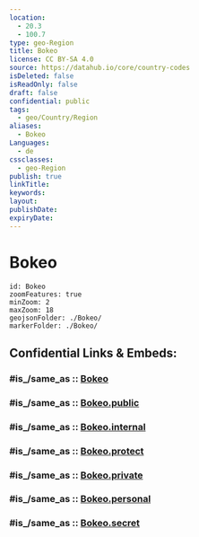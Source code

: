 ```yaml
---
location:
  - 20.3
  - 100.7
type: geo-Region
title: Bokeo
license: CC BY-SA 4.0
source: https://datahub.io/core/country-codes
isDeleted: false
isReadOnly: false
draft: false
confidential: public
tags:
  - geo/Country/Region
aliases:
  - Bokeo
Languages:
  - de
cssclasses:
  - geo-Region
publish: true
linkTitle:
keywords:
layout:
publishDate:
expiryDate:
---
```


# Bokeo

```leaflet
id: Bokeo
zoomFeatures: true 
minZoom: 2 
maxZoom: 18
geojsonFolder: ./Bokeo/
markerFolder: ./Bokeo/
```


## Confidential Links & Embeds: 

### #is_/same_as :: [Bokeo](/_Standards/Earth/Continent/Asia/Asia~South~East/Laos/Provinces~Laos/Bokeo.md) 

### #is_/same_as :: [Bokeo.public](/_public/Earth/Continent/Asia/Asia~South~East/Laos/Provinces~Laos/Bokeo.public.md) 

### #is_/same_as :: [Bokeo.internal](/_internal/Earth/Continent/Asia/Asia~South~East/Laos/Provinces~Laos/Bokeo.internal.md) 

### #is_/same_as :: [Bokeo.protect](/_protect/Earth/Continent/Asia/Asia~South~East/Laos/Provinces~Laos/Bokeo.protect.md) 

### #is_/same_as :: [Bokeo.private](/_private/Earth/Continent/Asia/Asia~South~East/Laos/Provinces~Laos/Bokeo.private.md) 

### #is_/same_as :: [Bokeo.personal](/_personal/Earth/Continent/Asia/Asia~South~East/Laos/Provinces~Laos/Bokeo.personal.md) 

### #is_/same_as :: [Bokeo.secret](/_secret/Earth/Continent/Asia/Asia~South~East/Laos/Provinces~Laos/Bokeo.secret.md)

